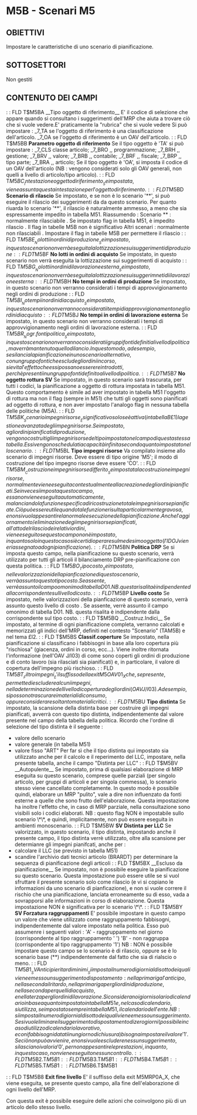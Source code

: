 # M5B - Scenari M5
## OBIETTIVI
Impostare le caratteristiche di uno scenario di pianificazione.
## SOTTOSETTORI
Non gestiti
## CONTENUTO DEI CAMPI
 :  : FLD T$M5BA __Tipo oggetto di riferimento__
E' il codice di selezione che appare quando si consultano i suggerimenti dell'MRP che aiuta a trovare ciò che si vuole vedere.E' praticamente la "rubrica" che si vuole vedere
Si può impostare : 
_7_TA se l'oggetto di riferimento è una classificazione dell'articolo.
_7_OA se l'oggetto di riferimento è un OAV dell'articolo.
 :  : FLD T$M5BB __Parametro oggetto di riferimento__
Se il tipo oggetto è 'TA' si può impostare : 
_7_CLS     classe articolo;
_7_BRO       ,,   programmazione;
_7_BRH       ,,   gestione;
_7_BRV       ,,   valore;
_7_BRB       ,,   contabile;
_7_BRF       ,,   fiscale;
_7_BRP       ,,   tipo parte;
_7_BRA       ,,   articolo;
Se il tipo oggetto è 'OA', si imposta il codice di un OAV dell'articolo (NB :  vengono considerati solo gli OAV generali, non quelli a livello di articolo/tipo articolo).
 :  : FLD T$M5BC __Intestazione oggetto di riferimento__
Se impostata, viene assunta questa intestazione per l'oggetto di riferimento.
 :  : FLD T$M5BD __Scenario di rilascio__
Se impostato, e se non è lo scenario '\*\*', si può eseguire il rilascio dei suggerimenti da  da questo scenario.
Per quanto riuarda lo scenario '\*\*', il rilascio è naturalmente ammesso, a meno che sia espressamente impedito in tabella M51.
Riassumendo : 
Scenario \*\* :  normalmente rilasciabile
. Se impostato flag in tabella M51, è impedito rilascio
. Il flag in tabelle M5B non è significativo
Altri scenari :  normalmente non rilasciabili
. Impostare il flag in tabelle M5B per permettere il rliascio
 :  : FLD T$M5BE __No lotti in ordini di produzione__
Se impostato, in questo scenario non verrà eseguita la lottizzazione sui suggerimenti di  produzione
 :  : FLD T$M5BF __No lotti in ordini di acquisto__
Se impostato, in questo scenario non verrà eseguita la lottizzazione sui suggerimenti  di acquisto
 :  : FLD T$M5BG __No lotti in ordini di lavorazione esterna__
Se impostato, in questo scenario non verrà eseguita la lottizzazione sui suggerimneti dii lavorazione esterna
 :  : FLD T$M5BH __No tempi in ordini di produzione__
Se impostato, in questo scenario non verranno considerati i tempi di approvvigionamento negli ordini di produzione
 :  : FLD T$M5BI __No tempi in ordini di acquisto__
Se impostato, in questo scenario non verranno considerati i tempi di approvvigionamento negli ordini di acquisto
 :  : FLD T$M5BJ __No tempi in ordini di lavorazione esterna__
Se impostato, in questo scenario non verranno considerati i tempi di approvvigionamento negli ordini di lavorazione esterna.
 :  : FLD T$M5BR __No gr.fonti politica__
Se impostato, in questo scenario non verranno considerati i gruppi fonti definiti a livello di politica, ma verrà mantenuto quello di lancio.
In questo modo, ad esempio, se si lancia la pianificazione in uno scenario alternativo, con un gruppo fonti che esclude gli ordini in corso, si evita l'effetto che essi possano essere reintrodotti, perchè presenti in un gruppo fonti definito a livello di politica.
 :  : FLD T$M5B7 __No oggetto rottura SV__
Se impostato, in questo scenario sarà trascurata, per tutti i codici, la pianificazione a oggetto di rottura impostata in tabella M51.
Questo comportamento è simile ad aver impostato in tabella M51 l'oggetto di rottura ma non il flag  (sempre in M51) che tutti gli oggetti sono pianificati ad oggetto di rottura, e non aver impostato l'analogo flag in nessuna tabella delle politiche (M5A).
 :  : FLD T$M5BK __Scenario impegni risorse__
È significativo solo se è attiva (in tabella B£1) la gestione avanzata degli impegni risorse.
Se impostato, agli ordini pianificati di produzione, vengono costruiti gli impegni risorse del tipo impostato nel campo di questa stessa tabella.
Essi vengono schedulati a capacità infinita secondo quanto impostato nello scenario.
 :  : FLD T$M5BL __Tipo impegni risorse__
Va compilato insieme allo scenario di impegni risorse. Deve essere di tipo origine 'M5'; il modo di costruzione del tipo impegno risorse deve essere 'CO'.
 :  : FLD T$M5BM __Costruzione impegni risorse differito__
Se impostata la costruzione impegni risorse, normalmente viene eseguita contestualmente alla creazione degli ordini pianificati. Se invece si imposta questo campo, essa non viene eseguita automaticamente, ma lanciando la funzione specifica di ricostruzione totale impegni risorse pianificate. Ciò può essere utile quando tale funzione risulta particolarmente gravosa, e non si vuol appesantire la normale esecuzione della pianificazione.
Anche l'aggiornamento/eliminazione degi impegni risorse pianificati, all'atto del rilascio dei relativi ordini, viene eseguito se questo campo non è impostato, in quanto solo in questo caso si è certi di operare sul medesimo oggetto (l'IDOJ viene riassegnato ad ogni pianificazione).
 :  : FLD T$M5BN __Politica DRP__
Se si imposta questo campo, nella pianificazione su questo scenario, verrà utilizzato per tutti gli articoli il bilanciamento DRP pre-pianificazione con questa politica.
 :  : FLD T$M5BO __Tipo costo__
Se impostato, nelle valorizzazioni della pianficazione di questo scenario, verrà assunto questo tipo costo.
Se assente, verrè assunto il campo omonimo di tabella D01.
NB. questa risalita è indipendente dalla corrispondente sul livello di costo.
 :  : FLD T$M5BP __Livello costo__
Se impostato, nelle valorizzazioni della pianficazione di questo scenario, verrà assunto questo livello di costo .
Se assente, verrè assunto il campo omonimo di tabella D01.
NB. questa risalita è indipendente dalla corrispondente sul tipo costo.
 :  : FLD T$M5BQ __Costruz.Indici__
Se impostato, al termine di ogni pianificazione completa, verranno calcolati e memorizzati gli indici dell'MRP, definiti nel contesto "Scenario" (TAM5B) e nel tema £I2.
 :  : FLD T$M5BS __Classif.coperture__
Se impostato, nella pianificazione si classificano i fabbisogni in base alla loro copertura più "rischiosa" (giacenza, ordini in corso, ecc...).
Viene inoltre ritornata l'informazione (nell'OAV J/I03) di come sono coperti gli ordini di produzione e di conto lavoro
(sia rilasciati sia pianificati) e, in particolare, il valore di copertura dell'impegno più rischioso.
 :  : FLD T$M5BT __Filtro impegni__
E' il suffisso della exit M5OAV01_X che, se presente, permette di escludere alcuni impegni, nella determinazione del livello di copertura degli ordini (OAV J/I03).
Ad esempio, si possono trascurare i materiali di consumo, oppure considerare soltanto materiali critici.
 :  : FLD T$M5BU __Tipo distinta__
Se impostato, la scansione della distinta base per costruire gli impegni pianificati, avverrà con questo tipo distinta, indipendentemente dal valore presente nel campo della tabella della politica.
Ricordo che l'ordine di selezione del tipo distinta è il seguente : 
- valore dello scenario
- valore generale (in tabella M51)
- valore fisso "ART"
Per far sì che il tipo distinta qui impostato sia utilizzato anche per il calcolo e il reperimento del LLC, impostare, nella presente tabella, anche il campo "Distinta per LLC"
 :  : FLD T$M5BV __Autopulente__
Se impostato, prima di qualsiasi elaborazione di MRP eseguita su questo scenario, comprese quelle parziali (per singolo articolo, per gruppi di articoli e per singola commessa), lo scenario stesso viene cancellato completamente. In questo modo è possibile quindi, elaborare un MRP "pulito", vale a dire non influenzato da fonti esterne a quelle che sono frutto dell'elaborazione.
Questa impostazione ha inoltre l'effetto che, in caso di MRP parziale, nella consultazione sono visibili solo i codici elaborati.
NB :  questo flag NON è impostabile sullo scenario \*\*, e quindi, implicitamente, non può essere eseguita in ambienti monoscenario.
 :  : FLD T$M5BW __SV Distinta per LLC__
Se valorizzato, in questo scenario, il tipo distinta, impostando anche il presente campo, il tipo distinta verrè utilizzato, oltre alla scansione per determianre gli impegni pianifcati, anche per : 
- calcolare il LLC (se previsto in tabella M51)
- scandire l'archivio dati tecnici articolo (BRARDT) per determinare la sequenza di   pianificazione degli articoli
 :  : FLD T$M5BX __Escluso da pianificazione__
Se impostato, non è possibile eseguire la pianificazione su questo scenario.
Questa impostazione può essere utile se si vuol sfruttare il presente scenario solo come rilascio (e vi si copiano le informazioni da uno scenario di pianficazione), e non si vuole correre il rischio che una pianificazione, lanciata erroneamente su di esso, vada a sovrapporsi alle informazioni in corso di elaborazione.
Questa impostazione NON è significativa per lo scenario \*\*.
 :  : FLD T$M5BY __SV Forzatura raggruppamenti__
E' possibile impostare in questo campo un valore che viene utilizzato come raggruppamento fabbisogni, indipendentemente dal valore impostato nella politica.
Esso può assumenre i seguenti valori : 
'A' - raggruppamento nel giorno (corrispondente al tipo raggruppamento ' ')
'B' - non raggruppa (corrispondente al tipo raggruppamento '1')
NB :  NON è possibile impostare questo campo se lo scenario  è di rilascio, oppure se è lo scenario base (\*\*) indipendentemente dal fatto che sia di rialscio o meno.
 :  : FLD T$M5B1 __SV Anticipi e ritardi minimi__
Si imposta il numero di giorni al di sotto dei quali viene emesso un suggerimento di
spostamento :  nella prima riga l'anticipo, nella seconda il ritardo, nella prima riga
per gli ordini di produzione, nella seconda per quelli di acquisto, e nella terza per gli
ordini di lavorazione.
Si considerano i giorni solari o di calendario in base a quanto impostato in tabella M51 e, nel
caso di calendario, si utilizza, se impostato sempre in tabella M51, il calendario dell'ente.
NB :  si imposta il numero di giorni al di sotto dei quali viene emesso un suggerimento. Se si vuol
eliminare il suggerimento di spostamento di zero giorni (possibile in caso di utilizzo di calendario
lavorativo, e con i fabbisogni datati in un giorno di chiusura) bisogna impostareil valore '1'.
Se ciò non può avvienire, e non si vuole escludere nessun suggerimento, si lasciano i valori
a '0', per non appesantire le prestazioni, in quanto, in questo caso, non viene eseguito
nessun controllo.
 :  : FLD T$M5B2.T$M5B1
 :  : FLD T$M5B3.T$M5B1
 :  : FLD T$M5B4.T$M5B1
 :  : FLD T$M5B5.T$M5B1
 :  : FLD T$M5B6.T$M5B1

 :  : FLD T$M5B8 __Exit fine livello__
E' il suffisso della exit M5MRP0A_X, che viene eseguita, se presente questo campo, alla fine dell'elaborazione di ogni livello dell'MRP.

Con questa exit è possibile eseguire delle azioni che coinvolgono più di un articolo dello stesso livello.

